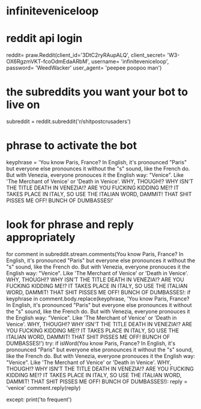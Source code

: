 # infiniteveniceloop

# reddit api login

reddit= praw.Reddit(client_id='3DtC2ryRAupALQ',
client_secret= 'W3-OX6RgzmVKT-fcoOdmEdaARbM',
username= 'infiniteveniceloop',
password= 'WeedWacker'
user_agent= 'peepee poopoo man')

# the subreddits you want your bot to live on
subreddit = reddit.subreddit('r/shitpostcrusaders')

# phrase to activate the bot
keyphrase = 'You know Paris, France? In English, it's pronounced "Paris" but everyone else pronounces it without the "s" sound, like the French do. But with Venezia, everyone pronouces it the English way: "Venice". Like 'The Merchant of Venice' or 'Death in Venice'. WHY, THOUGH!? WHY ISN'T THE TITLE DEATH IN VENEZIA!? ARE YOU FUCKING KIDDING ME!? IT TAKES PLACE IN ITALY, SO USE THE ITALIAN WORD, DAMMIT! THAT SHIT PISSES ME OFF! BUNCH OF DUMBASSES!'

# look for phrase and reply appropriately
for comment in subreddit.stream.comments(You know Paris, France? In English, it's pronounced "Paris" but everyone else pronounces it without the "s" sound, like the French do. But with Venezia, everyone pronouces it the English way: "Venice". Like 'The Merchant of Venice' or 'Death in Venice'. WHY, THOUGH!? WHY ISN'T THE TITLE DEATH IN VENEZIA!? ARE YOU FUCKING KIDDING ME!? IT TAKES PLACE IN ITALY, SO USE THE ITALIAN WORD, DAMMIT! THAT SHIT PISSES ME OFF! BUNCH OF DUMBASSES!:
if keyphrase in comment.body.replace(keyphrase, 'You know Paris, France? In English, it's pronounced "Paris" but everyone else pronounces it without the "s" sound, like the French do. But with Venezia, everyone pronouces it the English way: "Venice". Like 'The Merchant of Venice' or 'Death in Venice'. WHY, THOUGH!? WHY ISN'T THE TITLE DEATH IN VENEZIA!? ARE YOU FUCKING KIDDING ME!? IT TAKES PLACE IN ITALY, SO USE THE ITALIAN WORD, DAMMIT! THAT SHIT PISSES ME OFF! BUNCH OF DUMBASSES!')
try:
if isWord(You know Paris, France? In English, it's pronounced "Paris" but everyone else pronounces it without the "s" sound, like the French do. But with Venezia, everyone pronouces it the English way: "Venice". Like 'The Merchant of Venice' or 'Death in Venice'. WHY, THOUGH!? WHY ISN'T THE TITLE DEATH IN VENEZIA!? ARE YOU FUCKING KIDDING ME!? IT TAKES PLACE IN ITALY, SO USE THE ITALIAN WORD, DAMMIT! THAT SHIT PISSES ME OFF! BUNCH OF DUMBASSES!):
reply = 'venice'
comment.reply(reply)

except:
print('to frequent')            
